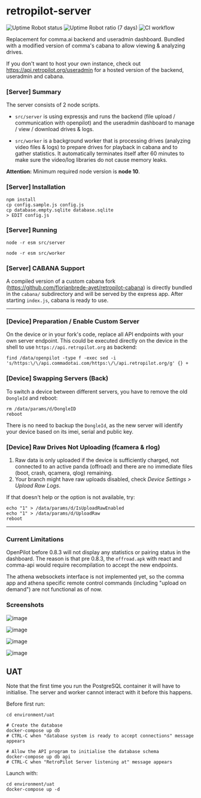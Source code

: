 # retropilot-server

![Uptime Robot status](https://img.shields.io/uptimerobot/status/m791143178-df355c13f922c35db89054b0)
![Uptime Robot ratio (7 days)](https://img.shields.io/uptimerobot/ratio/7/m791143178-df355c13f922c35db89054b0)
![CI workflow](https://github.com/RetroPilot/retropilot-server/actions/workflows/ci.yml/badge.svg)

Replacement for comma.ai backend and useradmin dashboard. Bundled with a modified version of comma's cabana to allow viewing & analyzing drives.

If you don't want to host your own instance, check out https://api.retropilot.org/useradmin for a hosted version of the backend, useradmin and cabana.

### [Server] Summary

The server consists of 2 node scripts.

- `src/server` is using expressjs and runs the backend (file upload / communication with openpilot) and the useradmin dashboard to manage / view / download drives & logs.

- `src/worker` is a background worker that is processing drives (analyzing video files & logs) to prepare drives for playback in cabana and to gather statistics. It automatically terminates itself after 60 minutes to make sure the video/log libraries do not cause memory leaks.

**Attention:** Minimum required node version is **node 10**.

### [Server] Installation

```
npm install
cp config.sample.js config.js
cp database.empty.sqlite database.sqlite
> EDIT config.js
```


### [Server] Running

```
node -r esm src/server
```
```
node -r esm src/worker
```


### [Server] CABANA Support
A compiled version of a custom cabana fork (https://github.com/florianbrede-ayet/retropilot-cabana) is directly bundled in the `cabana/` subdirectory and will be served by the express app. After starting `index.js`, cabana is ready to use.

-----


### [Device] Preparation / Enable Custom Server

On the device or in your fork's code, replace all API endpoints with your own server endpoint. 
This could be executed directly on the device in the shell to use `https://api.retropilot.org` as backend:
```
find /data/openpilot -type f -exec sed -i 's/https:\/\/api.commadotai.com/https:\/\/api.retropilot.org/g' {} +
```

### [Device] Swapping Servers (Back)
To switch a device between different servers, you have to remove the old `DongleId` and reboot:
```
rm /data/params/d/DongleID
reboot
```

There is no need to backup the `DongleId`, as the new server will identify your device based on its imei, serial and public key.

### [Device] Raw Drives Not Uploading (fcamera & rlog)
1. Raw data is only uploaded if the device is sufficiently charged, not connected to an active panda (offroad) and there are no immediate files (boot, crash, qcamera, qlog) remaining.<br>
2. Your branch might have raw uploads disabled, check *Device Settings > Upload Raw Logs*.


If that doesn't help or the option is not available, try:

```
echo "1" > /data/params/d/IsUploadRawEnabled
echo "1" > /data/params/d/UploadRaw
reboot
```

-----


### Current Limitations
OpenPilot before 0.8.3 will not display any statistics or pairing status in the dashboard.
The reason is that pre 0.8.3, the `offroad.apk` with react and comma-api would require recompilation to accept the new endpoints.

The athena websockets interface is not implemented yet, so the comma app and athena specific remote control commands (including "upload on demand") are not functional as of now.


### Screenshots

![image](https://user-images.githubusercontent.com/48515354/118385101-6bd64780-b60c-11eb-899d-bcb0b32e2939.png)

![image](https://user-images.githubusercontent.com/48515354/118385092-4ba68880-b60c-11eb-987e-2ca801b56caa.png)

![image](https://user-images.githubusercontent.com/48515354/118385075-2a459c80-b60c-11eb-976c-bc331a609391.png)

![image](https://user-images.githubusercontent.com/48515354/118385084-37fb2200-b60c-11eb-8d3e-6db458827808.png)


## UAT

Note that the first time you run the PostgreSQL container it will have to initialise.
The server and worker cannot interact with it before this happens.

Before first run:
```
cd environment/uat

# Create the database
docker-compose up db
# CTRL-C when "database system is ready to accept connections" message appears

# Allow the API program to initialise the database schema
docker-compose up db api
# CTRL-C when "RetroPilot Server listening at" message appears
```

Launch with:
```
cd environment/uat
docker-compose up -d
```
